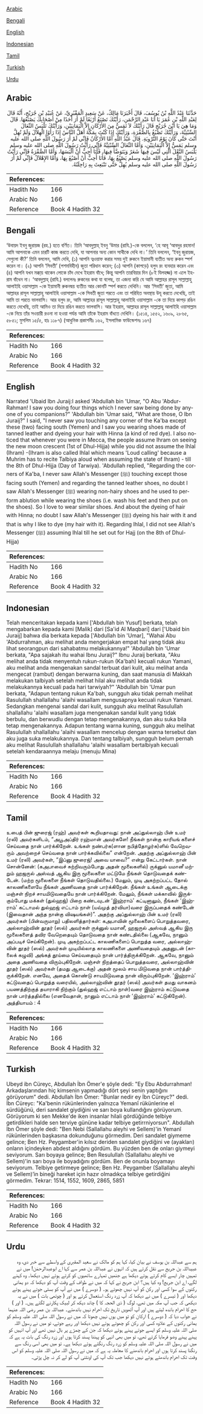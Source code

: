 [Arabic](#arabic)

[Bengali](#bengali)

[English](#english)

[Indonesian](#indonesian)

[Tamil](#tamil)

[Turkish](#turkish)

[Urdu](#urdu)

## Arabic


<div dir="rtl" lang="ar" style={{fontSize:'larger',backgroundColor:'#f8f9fa',padding:20}}>
حَدَّثَنَا عَبْدُ اللَّهِ بْنُ يُوسُفَ، قَالَ أَخْبَرَنَا مَالِكٌ، عَنْ سَعِيدٍ الْمَقْبُرِيِّ، عَنْ عُبَيْدِ بْنِ جُرَيْجٍ، أَنَّهُ قَالَ لِعَبْدِ اللَّهِ بْنِ عُمَرَ يَا أَبَا عَبْدِ الرَّحْمَنِ، رَأَيْتُكَ تَصْنَعُ أَرْبَعًا لَمْ أَرَ أَحَدًا مِنْ أَصْحَابِكَ يَصْنَعُهَا‏.‏ قَالَ وَمَا هِيَ يَا ابْنَ جُرَيْجٍ قَالَ رَأَيْتُكَ لاَ تَمَسُّ مِنَ الأَرْكَانِ إِلاَّ الْيَمَانِيَيْنِ، وَرَأَيْتُكَ تَلْبَسُ النِّعَالَ السِّبْتِيَّةَ، وَرَأَيْتُكَ تَصْبُغُ بِالصُّفْرَةِ، وَرَأَيْتُكَ إِذَا كُنْتَ بِمَكَّةَ أَهَلَّ النَّاسُ إِذَا رَأَوُا الْهِلاَلَ وَلَمْ تُهِلَّ أَنْتَ حَتَّى كَانَ يَوْمُ التَّرْوِيَةِ‏.‏ قَالَ عَبْدُ اللَّهِ أَمَّا الأَرْكَانُ فَإِنِّي لَمْ أَرَ رَسُولَ اللَّهِ صلى الله عليه وسلم يَمَسُّ إِلاَّ الْيَمَانِيَيْنِ، وَأَمَّا النِّعَالُ السِّبْتِيَّةُ فَإِنِّي رَأَيْتُ رَسُولَ اللَّهِ صلى الله عليه وسلم يَلْبَسُ النَّعْلَ الَّتِي لَيْسَ فِيهَا شَعَرٌ وَيَتَوَضَّأُ فِيهَا، فَأَنَا أُحِبُّ أَنْ أَلْبَسَهَا، وَأَمَّا الصُّفْرَةُ فَإِنِّي رَأَيْتُ رَسُولَ اللَّهِ صلى الله عليه وسلم يَصْبُغُ بِهَا، فَأَنَا أُحِبُّ أَنْ أَصْبُغَ بِهَا، وَأَمَّا الإِهْلاَلُ فَإِنِّي لَمْ أَرَ رَسُولَ اللَّهِ صلى الله عليه وسلم يُهِلُّ حَتَّى تَنْبَعِثَ بِهِ رَاحِلَتُهُ‏.‏
</div>
<div style={{backgroundColor:'#f8f9fa',padding:20, marginBottom: 10}}><table> <thead> <tr> <th>References:</th> <th></th> </tr> </thead> <tbody><tr><td>Hadith No</td><td>166</td></tr><tr><td>Arabic No</td><td>166</td></tr><tr><td>Reference</td><td>Book 4 Hadith 32</td></tr></tbody></table></div>

## Bengali


<div dir="ltr" lang="bn" style={{fontSize:'larger',backgroundColor:'#f8f9fa',padding:20}}>
‘উবায়দ ইবনু জুরায়জ (রহ.) হতে বর্ণিত। তিনি ‘আবদুল্লাহ্ ইবনু ‘উমার (রাযি.)-কে বললেন, ‘হে আবূ ‘আবদুর রহমান! আমি আপনাকে এমন চারটি কাজ করতে দেখি, যা আপনার অন্য কোন সাথীকে দেখি না।’ তিনি বললেন, ‘ইবনু জুরায়জ, সেগুলো কী?’ তিনি বললেন, আমি দেখি, (১) আপনি ত্বওয়াফ করার সময় দুই রুকনে ইয়ামানী ব্যতীত অন্য রুকন স্পর্শ করেন না। (২) আপনি ‘সিবতী’ (পশমবিহীন) জুতা পরিধান করেন; (৩) আপনি (কাপড়ে) হলুদ রং ব্যবহার করেন এবং (৪) আপনি যখন মক্কা্য় থাকেন লোকে চাঁদ দেখে ইহরাম বাঁধে; কিন্তু আপনি তারবিয়ার দিন (৮ই যিলহজ্জ) না এলে ইহরাম বাঁধেন না। ‘আবদুল্লাহ্ (রাযি.) বললেনঃ রুকনের কথা যা বলেছ, তা এজন্য করি যে আমি আল্লাহর রাসূল সাল্লাল্লাহু আলাইহি ওয়াসাল্লাম -কে ইয়ামানী রুকনদ্বয় ব্যতীত আর কোনটি স্পর্শ করতে দেখিনি। আর ‘সিবতী’ জুতা, আমি আল্লাহর রাসূল সাল্লাল্লাহু আলাইহি ওয়াসাল্লাম -কে সিবতী জুতা পরতে এবং তা পরিহিত অবস্থায় উযূ করতে দেখেছি, তাই আমি তা পরতে ভালবাসি। আর হলুদ রং, আমি আল্লাহর রাসূল সাল্লাল্লাহু আলাইহি ওয়াসাল্লাম -কে তা দিয়ে কাপড় রঙিন করতে দেখেছি, তাই আমিও তা দিয়ে রঙিন করতে ভালবাসি। আর ইহরাম, আল্লাহর রাসূল সাল্লাল্লাহু আলাইহি ওয়াসাল্লাম -কে নিয়ে তাঁর সওয়ারী রওনা না হওয়া পর্যন্ত আমি তাঁকে ইহরাম বাঁধতে দেখিনি। (১৫১৪, ১৫৫২, ১৬০৯, ২৮৬৫, ৫৮৫১; মুসলিম ১৫/৫, হাঃ ১১৮৭) (আধুনিক প্রকাশনীঃ ১৬২, ইসলামিক ফাউন্ডেশনঃ ১৬৭)
</div>
<div style={{backgroundColor:'#f8f9fa',padding:20, marginBottom: 10}}><table> <thead> <tr> <th>References:</th> <th></th> </tr> </thead> <tbody><tr><td>Hadith No</td><td>166</td></tr><tr><td>Arabic No</td><td>166</td></tr><tr><td>Reference</td><td>Book 4 Hadith 32</td></tr></tbody></table></div>

## English


<div dir="ltr" lang="en" style={{fontSize:'larger',backgroundColor:'#f8f9fa',padding:20}}>
Narrated 'Ubaid Ibn Juraij:I asked 'Abdullah bin 'Umar, "O Abu 'Abdur-Rahman! I saw you doing four things which I never saw being done by anyone of you companions?" 'Abdullah bin 'Umar said, "What are those, O Ibn Juraij?" I said, "I never saw you touching any corner of the Ka'ba except these (two) facing south (Yemen) and I saw you wearing shoes made of tanned leather and dyeing your hair with Hinna (a kind of red dye). I also noticed that whenever you were in Mecca, the people assume Ihram on seeing the new moon crescent (1st of Dhul-Hijja) while you did not assume the Ihlal (Ihram) -(Ihram is also called Ihlal which means 'Loud calling' because a Muhrim has to recite Talbiya aloud when assuming the state of Ihram) - till the 8th of Dhul-Hijja (Day of Tarwiya). 'Abdullah replied, "Regarding the corners of Ka'ba, I never saw Allah's Messenger (ﷺ) touching except those facing south (Yemen) and regarding the tanned leather shoes, no doubt I saw Allah's Messenger (ﷺ) wearing non-hairy shoes and he used to perform ablution while wearing the shoes (i.e. wash his feet and then put on the shoes). So I love to wear similar shoes. And about the dyeing of hair with Hinna; no doubt I saw Allah's Messenger (ﷺ) dyeing his hair with it and that is why I like to dye (my hair with it). Regarding Ihlal, I did not see Allah's Messenger (ﷺ) assuming Ihlal till he set out for Hajj (on the 8th of Dhul-Hijja)
</div>
<div style={{backgroundColor:'#f8f9fa',padding:20, marginBottom: 10}}><table> <thead> <tr> <th>References:</th> <th></th> </tr> </thead> <tbody><tr><td>Hadith No</td><td>166</td></tr><tr><td>Arabic No</td><td>166</td></tr><tr><td>Reference</td><td>Book 4 Hadith 32</td></tr></tbody></table></div>

## Indonesian


<div dir="ltr" lang="id" style={{fontSize:'larger',backgroundColor:'#f8f9fa',padding:20}}>
Telah menceritakan kepada kami ['Abdullah bin Yusuf] berkata, telah mengabarkan kepada kami [Malik] dari [Sa'id Al Maqbari] dari ['Ubaid bin Juraij] bahwa dia berkata kepada ['Abdullah bin 'Umar], "Wahai Abu 'Abdurrahman, aku melihat anda mengerjakan empat hal yang tidak aku lihat seorangpun dari sahabatmu melakukannya!" 'Abdullah bin 'Umar berkata, "Apa sajakah itu wahai Ibnu Juraij?" Ibnu Juraij berkata, "Aku melihat anda tidak menyentuh rukun-rukun (Ka'bah) kecuali rukun Yamani, aku melihat anda mengenakan sandal terbuat dari kulit, aku melihat anda mengecat (rambut) dengan berwarna kuning, dan saat manusia di Makkah melakukan talbiyah setelah melihat hilal aku melihat anda tidak melakukannya kecuali pada hari tarwiyah?" 'Abdullah bin 'Umar pun berkata, "Adapun tentang rukun Ka'bah, sungguh aku tidak pernah melihat Rasulullah shallallahu 'alaihi wasallam mengusapnya kecuali rukun Yamani. Sedangkan mengenai sandal dari kulit, sungguh aku melihat Rasulullah shallallahu 'alaihi wasallam juga mengenakan sandal kulit yang tidak berbulu, dan berwudlu dengan tetap mengenakannya, dan aku suka bila tetap mengenakannya. Adapun tentang warna kuning, sungguh aku melihat Rasulullah shallallahu 'alaihi wasallam mencelup dengan warna tersebut dan aku juga suka melakukannya. Dan tentang talbiyah, sungguh belum pernah aku melihat Rasulullah shallallahu 'alaihi wasallam bertalbiyah kecuali setelah kendaraannya melaju (menuju Mina)
</div>
<div style={{backgroundColor:'#f8f9fa',padding:20, marginBottom: 10}}><table> <thead> <tr> <th>References:</th> <th></th> </tr> </thead> <tbody><tr><td>Hadith No</td><td>166</td></tr><tr><td>Arabic No</td><td>166</td></tr><tr><td>Reference</td><td>Book 4 Hadith 32</td></tr></tbody></table></div>

## Tamil


<div dir="ltr" lang="ta" style={{fontSize:'larger',backgroundColor:'#f8f9fa',padding:20}}>
உபைத் பின் ஜுரைஜ் (ரஹ்) அவர்கள் கூறியதாவது: நான் அப்துல்லாஹ் பின் உமர் (ரலி) அவர்களிடம், “அபூஅப்திர் ரஹ்மான் அவர்களே! நீங்கள் நான்கு காரியங் களைச் செய்வதை நான் பார்க்கிறேன். உங்கள் நண்பர்க(ளான நபித்தோழர்க)ளில் வேறெவரும் அவற்றைச் செய்வதை நான் பார்க்கவில்லை” என்றேன். அதற்கு அப்துல்லாஹ் பின் உமர் (ரலி) அவர்கள், “இப்னு ஜுரைஜ்! அவை யாவை?” என்று கேட்டார்கள். நான் சொன்னேன்: (கஅபாவைச் சுற்றிவரும்போது அதன் மூலைகளில்) ருக்னுல் யமானீ மற்றும் ஹஜருல் அஸ்வத் ஆகிய இரு மூலைகளை மட்டுமே நீங்கள் தொடுவதைக் கண்டேன். (மற்ற மூலைகளை நீங்கள் தொடுவதில்லை.) மேலும், முடி அகற்றப்பட்ட தோல் காலணிகளையே நீங்கள் அணிவதை நான் பார்க்கிறேன். நீங்கள் உங்கள் ஆடைக்கு மஞ்சள் நிறச் சாயமிடுவதையே நான் பார்க்கிறேன். மேலும், நீங்கள் மக்காவில் இருக்கும்போது மக்கள் (துல்ஹஜ்) பிறை கண்டவுடன் ‘இஹ்ராம்’ கட்டினாலும், நீங்கள் ‘இஹ்ராம்’ கட்டாமல் துல்ஹஜ் எட்டாம் நாள் (யவ்முத் தர்வியா)வரை இருப்பதைக் கண்டேன் (இவைதான் அந்த நான்கு விஷயங்கள்)”. அதற்கு அப்துல்லாஹ் பின் உமர் (ரலி) அவர்கள் (பின்வருமாறு) பதிலளித்தார்கள்: கஅபாவின் மூலைகளைப் பொறுத்தவரை, அல்லாஹ்வின் தூதர் (ஸல்) அவர்கள் ருக்னுல் யமானீ, ஹஜருல் அஸ்வத் ஆகிய இரு மூலைகளைத் தவிர வேறெதையும் தொடுவதை நான் கண்டதில்லை (ஆகவே, நானும் அப்படிச் செய்கிறேன்). முடி அகற்றப்பட்ட காலணிகளைப் பொறுத்த வரை, அல்லாஹ்வின் தூதர் (ஸல்) அவர்கள் முடியில்லாத காலணிகளை அணிவதையும் அதனுடன் (காலைக் கழுவி) அங்கத் தூய்மை செய்வதையும் நான் பார்த்திருக்கிறேன். ஆகவே, நானும் அதை அணிவதை விரும்புகிறேன். மஞ்சள் நிறத்தைப் பொறுத்தவரை, அல்லாஹ்வின் தூதர் (ஸல்) அவர்கள் (தமது ஆடைக்கு) அதன் மூலம் சாய மிடுவதை நான் பார்த்திருக்கிறேன். எனவே, அதைக் கொண்டு சாயமிடுவதை நான் விரும்புகிறேன். ‘இஹ்ராம்’ கட்டுவதைப் பொறுத்த வரையில், அல்லாஹ்வின் தூதர் (ஸல்) அவர்கள் தமது வாகனம் பயணத்திற்குத் தயாராகி நிற்கும் (துல்ஹஜ் எட்டாம் நாள்)வரை இஹ்ராம் கட்டுவதை நான் பார்த்ததில்லை (எனவேதான், நானும் எட்டாம் நாள் ‘இஹ்ராம்’ கட்டுகிறேன்). அத்தியாயம் : 4
</div>
<div style={{backgroundColor:'#f8f9fa',padding:20, marginBottom: 10}}><table> <thead> <tr> <th>References:</th> <th></th> </tr> </thead> <tbody><tr><td>Hadith No</td><td>166</td></tr><tr><td>Arabic No</td><td>166</td></tr><tr><td>Reference</td><td>Book 4 Hadith 32</td></tr></tbody></table></div>

## Turkish


<div dir="ltr" lang="tr" style={{fontSize:'larger',backgroundColor:'#f8f9fa',padding:20}}>
Ubeyd ibn Cüreyc, Abdullah İbn Ömer'e şöyle dedi: "Ey Ebu Abdurrahman! Arkadaşlarından hiç kimsenin yapmadığı dört şeyi senin yaptığını görüyorum" dedi. Abdullah İbn Ömer: "Bunlar nedir ey İbn Cüreyc?" dedi. İbn Cüreyc: "Ka'benin rükünlerinden yalnızca Yemanî rükünlerine el sürdüğünü, deri sandalet giydiğini ve sarı boya kullandığını görüyorum. Görüyorum ki sen Mekke'de iken insanlar hilali gördüğünde telbiye getirdikleri halde sen terviye gününe kadar telbiye getirrniyorsun". Abdullah İbn Ömer şöyle dedi: "Ben Nebi (Sallallahu aleyhi ve Sellem)'in Yemanî rükünlerinden başkasına dokunduğunu görmedim. Deri sandalet giymeme gelince; Ben Hz. Peygamber'in kılsız deriden sandalet giydiğini ve (ayakları) onların içindeyken abdest aldığını gördüm. Bu yüzden ben de onları giymeyi seviyorum. Sarı boyaya gelince; Ben Resulullah (Sallallahu aleyhi ve Sellem)'in sarı boya ile boyadığını gördüm. Ben de onunla boyamayı seviyorum. Telbiye getirmeye gelince; Ben Hz. Peygamber (Sallallahu aleyhi ve Sellem)’in bineği hareket için hazır olmadıkça telbiye getirdiğini görmedim. Tekrar: 1514, 1552, 1609, 2865, 5851
</div>
<div style={{backgroundColor:'#f8f9fa',padding:20, marginBottom: 10}}><table> <thead> <tr> <th>References:</th> <th></th> </tr> </thead> <tbody><tr><td>Hadith No</td><td>166</td></tr><tr><td>Arabic No</td><td>166</td></tr><tr><td>Reference</td><td>Book 4 Hadith 32</td></tr></tbody></table></div>

## Urdu


<div dir="rtl" lang="ur" style={{fontSize:'larger',backgroundColor:'#f8f9fa',padding:20}}>
ہم سے عبداللہ بن یوسف نے بیان کیا، کہا ہم کو مالک نے سعید المقبری کے واسطے سے خبر دی، وہ عبیداللہ بن جریج سے نقل کرتے ہیں کہ انہوں نے عبداللہ بن عمر سے کہا اے ابوعبدالرحمٰن! میں نے تمہیں چار ایسے کام کرتے ہوئے دیکھا ہے جنھیں تمہارے ساتھیوں کو کرتے ہوئے نہیں دیکھا۔ وہ کہنے لگے، اے ابن جریج! وہ کیا ہیں؟ ابن جریج نے کہا کہ میں نے طواف کے وقت آپ کو دیکھا کہ دو یمانی رکنوں کے سوا کسی اور رکن کو آپ نہیں چھوتے ہو۔ ( دوسرے ) میں نے آپ کو بستی جوتے پہنے ہوئے دیکھا اور ( تیسرے ) میں نے دیکھا کہ آپ زرد رنگ استعمال کرتے ہو اور ( چوتھی بات ) میں نے یہ دیکھی کہ جب آپ مکہ میں تھے، لوگ ( ذی الحجہ کا ) چاند دیکھ کر لبیک پکارنے لگتے ہیں۔ ( اور ) حج کا احرام باندھ لیتے ہیں اور آپ آٹھویں تاریخ تک احرام نہیں باندھتے۔ عبداللہ بن عمر رضی اللہ عنہما نے جواب دیا کہ ( دوسرے ) ارکان کو تو میں یوں نہیں چھوتا کہ میں نے رسول اللہ صلی اللہ علیہ وسلم کو یمانی رکنوں کے علاوہ کسی اور رکن کو چھوتے ہوئے نہیں دیکھا اور رہے جوتے، تو میں نے رسول اللہ صلی اللہ علیہ وسلم کو ایسے جوتے پہنے ہوئے دیکھا کہ جن کے چمڑے پر بال نہیں تھے اور آپ انہیں کو پہنے پہنے وضو فرمایا کرتے تھے، تو میں بھی انہی کو پہننا پسند کرتا ہوں اور زرد رنگ کی بات یہ ہے کہ میں نے رسول اللہ صلی اللہ علیہ وسلم کو زرد رنگ رنگتے ہوئے دیکھا ہے۔ تو میں بھی اسی رنگ سے رنگنا پسند کرتا ہوں اور احرام باندھنے کا معاملہ یہ ہے کہ میں نے رسول اللہ صلی اللہ علیہ وسلم کو اس وقت تک احرام باندھتے ہوئے نہیں دیکھا جب تک آپ کی اونٹنی آپ کو لے کر نہ چل پڑتی۔
</div>
<div style={{backgroundColor:'#f8f9fa',padding:20, marginBottom: 10}}><table> <thead> <tr> <th>References:</th> <th></th> </tr> </thead> <tbody><tr><td>Hadith No</td><td>166</td></tr><tr><td>Arabic No</td><td>166</td></tr><tr><td>Reference</td><td>Book 4 Hadith 32</td></tr></tbody></table></div>